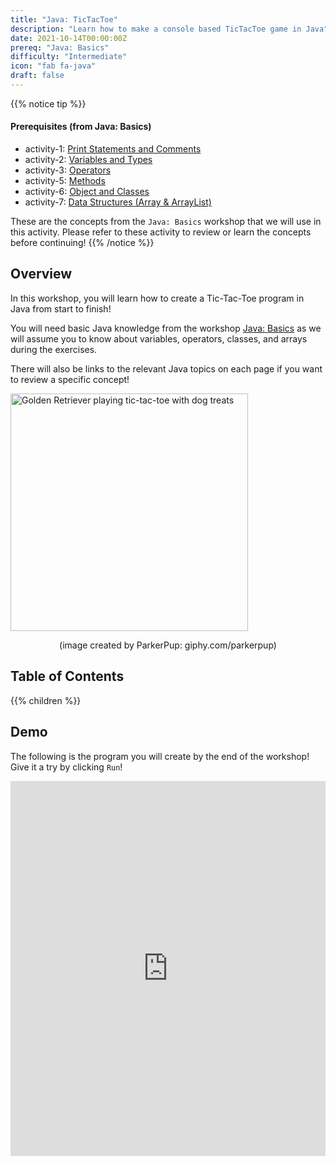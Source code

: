 ```yaml
---
title: "Java: TicTacToe"
description: "Learn how to make a console based TicTacToe game in Java"
date: 2021-10-14T00:00:00Z
prereq: "Java: Basics"
difficulty: "Intermediate"
icon: "fab fa-java"
draft: false
---
```


{{% notice tip %}}
#### Prerequisites (from Java: Basics)

- activity-1: <a href="../../java-basics/activity-1" target="_blank">Print Statements and Comments</a>
- activity-2: <a href="../../java-basics/activity-2" target="_blank">Variables and Types</a>
- activity-3: <a href="../../java-basics/activity-3" target="_blank">Operators</a>
- activity-5: <a href="../../java-basics/activity-5" target="_blank">Methods</a>
- activity-6: <a href="../../java-basics/activity-6" target="_blank">Object and Classes</a>
- activity-7: <a href="../../java-basics/activity-7" target="_blank">Data Structures (Array & ArrayList)</a>

These are the concepts from the `Java: Basics` workshop that we will use in this activity. Please refer to these activity to review or learn the concepts before continuing!
{{% /notice %}}

## Overview

In this workshop, you will learn how to create a Tic-Tac-Toe program in Java from start to finish! 

You will need basic Java knowledge from the workshop [Java: Basics](../../java-basics/_index.md) as we will assume you to know about variables, operators, classes, and arrays during the exercises.

There will also be links to the relevant Java topics on each page if you want to review a specific concept!

<img src="https://media.giphy.com/media/YnZPEeeC7q6pQEZw1I/giphy.gif" width="380" height="380" alt="Golden Retriever playing tic-tac-toe with dog treats" />
<p style="text-align: center; ">(image created by ParkerPup: giphy.com/parkerpup)</p>

## Table of Contents

{{% children %}}

## Demo

The following is the program you will create by the end of the workshop! Give it a try by clicking `Run`!

<iframe height="600px" width="100%" 
 src="https://repl.it/@nuevofoundation/JavaTicTacToeDemo?lite=true&outputonly=1" scrolling="no" frameborder="no" allowtransparency="true" allowfullscreen="true" sandbox="allow-forms allow-pointer-lock allow-popups allow-same-origin allow-scripts allow-modals"></iframe>